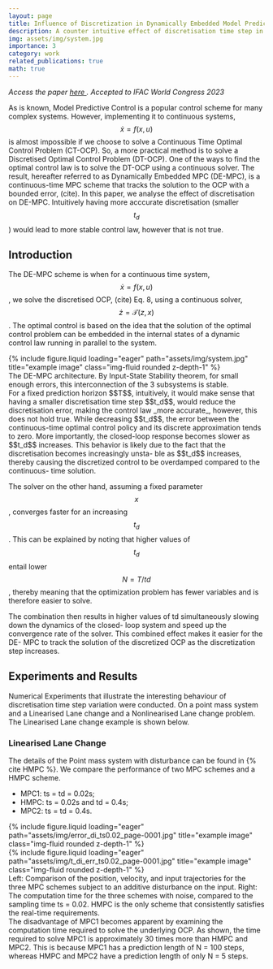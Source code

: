 ```yaml
---
layout: page
title: Influence of Discretization in Dynamically Embedded Model Predictive Control
description: A counter intuitive effect of discretisation time step in Dynamically Embedded MPC
img: assets/img/system.jpg
importance: 3
category: work
related_publications: true
math: true
---
```

_Access the paper  <a href="https://www.sciencedirect.com/science/article/pii/S2405896323016956" target="_blank">here </a>. Accepted to IFAC  World Congress 2023_

As is known, Model Predictive Control is a popular control scheme for many complex systems. However, implementing it to continuous systems, $$ \dot x = f(x,u)$$ is almost impossible if we choose to solve a Continuous Time Optimal Control Problem (CT-OCP). So, a more practical method is to solve a Discretised Optimal Control Problem (DT-OCP). One of the ways to find the optimal control law is to solve the DT-OCP using a continuous solver. The result, hereafter
referred to as Dynamically Embedded MPC (DE-MPC), is
a continuous-time MPC scheme that tracks the solution to
the OCP with a bounded error, (cite). In this paper, we analyse the effect of discretisation on DE-MPC. Intuitively having more acccurate discretisation (smaller $$t_d$$) would lead to more stable control law, however that is not true.  

## Introduction
The DE-MPC scheme is when for a continuous time system, $$ \dot x = f(x,u)$$, we solve the discretised OCP, (cite) Eq. 8, using a continuous solver, $$\dot z = \mathcal{T}(z,x)$$. The optimal control is based on the idea that the solution of the optimal control problem can be embedded in the
internal states of a dynamic control law running in parallel to the system. 

<div class="row">
    <div class="col-sm mt-3 mt-md-0">
        {% include figure.liquid loading="eager" path="assets/img/system.jpg" title="example image" class="img-fluid rounded z-depth-1" %}
    </div>
</div>
<div class="caption">
 The DE-MPC architecture. By Input-State Stability theorem, for small enough errors, this interconnection of the 3 subsystems is stable.
</div>
For a fixed prediction horizon $$T$$, intuitively, it would make sense that having a smaller discretisation time step $$t_d$$, would reduce the discretisation error, making the control law _more accurate_, however, this does not hold true. While decreasing $$t_d$$, the error between the
continuous-time optimal control policy and its discrete
approximation tends to zero. More importantly,
the closed-loop response becomes slower as $$t_d$$
increases. This behavior is likely due to the fact that the
discretisation becomes increasingly unsta-
ble as $$t_d$$ increases, thereby causing the discretized control to be overdamped compared to the continuous-
time solution. 

The solver on the other hand, assuming a fixed parameter $$x$$, converges faster for an increasing $$t_d$$. This can be explained by noting
that higher values of $$t_d$$ entail lower $$N = T /td$$, thereby
meaning that the optimization problem has fewer variables
and is therefore easier to solve. 

The combination then results in higher values of
td simultaneously slowing down the dynamics of the closed-
loop system and speed up the convergence rate of the
solver. This combined effect makes it easier for the DE-
MPC to track the solution of the discretized OCP as the
discretization step increases. 

## Experiments and Results
Numerical Experiments that illustrate the interesting behaviour of discretisation time step variation were conducted. On a point mass system and a Linearised Lane change and a Nonlinearised Lane change problem. The Linearised Lane change example is shown below.





### Linearised Lane Change
The details of the Point mass system with disturbance can be found in {% cite HMPC %}. We compare the performance of two MPC schemes and a HMPC scheme.
- MPC1: ts = td = 0.02s;
- HMPC: ts = 0.02s and td = 0.4s;
- MPC2: ts = td = 0.4s.
 
<div class="row">
    <div class="col-md-6 col-sm-12 mt-3 mt-md-0">
        {% include figure.liquid loading="eager" path="assets/img/error_di_ts0.02_page-0001.jpg" title="example image" class="img-fluid rounded z-depth-1" %}
    </div>
    <div class="col-md-6 col-sm-12 mt-3 mt-md-0">
        {% include figure.liquid loading="eager" path="assets/img/t_di_err_ts0.02_page-0001.jpg" title="example image" class="img-fluid rounded z-depth-1" %}
    </div>
</div>
<div class="caption">
   Left: Comparison of the position, velocity, and input trajectories for the three MPC schemes subject to an additive disturbance on the input. Right: The computation time for the three schemes with noise, compared to the sampling time ts = 0.02. HMPC is the only scheme that consistently satisfies the real-time requirements.
</div>
The disadvantage of MPC1 becomes apparent by examining the computation time required to solve the underlying
OCP. As shown, the time required to solve
MPC1 is approximately 30 times more than HMPC and
MPC2. This is because MPC1 has a prediction length of
N = 100 steps, whereas HMPC and MPC2 have a prediction
length of only N = 5 steps.









